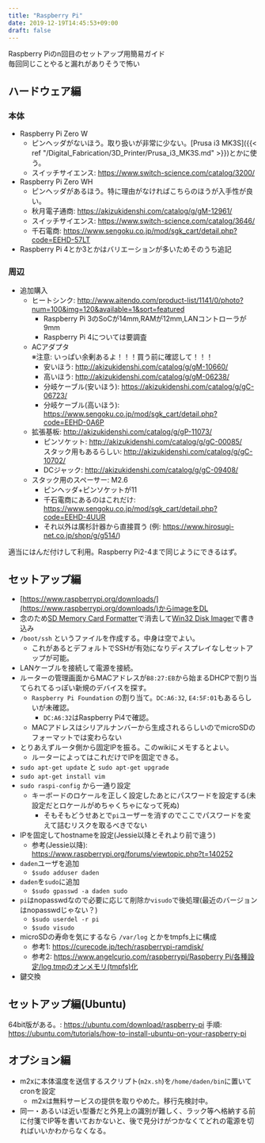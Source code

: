 ```yaml
---
title: "Raspberry Pi"
date: 2019-12-19T14:45:53+09:00
draft: false
---
```


Raspberry Piのn回目のセットアップ用簡易ガイド  
毎回同じことやると漏れがありそうで怖い

## ハードウェア編
### 本体
* Raspberry Pi Zero W
  * ピンヘッダがないほう。取り扱いが非常に少ない。[Prusa i3 MK3S]({{< ref "/Digital_Fabrication/3D_Printer/Prusa_i3_MK3S.md" >}})とかに使う。
  * スイッチサイエンス: https://www.switch-science.com/catalog/3200/
* Raspberry Pi Zero WH
  * ピンヘッダがあるほう。特に理由がなければこちらのほうが入手性が良い。
  * 秋月電子通商: https://akizukidenshi.com/catalog/g/gM-12961/
  * スイッチサイエンス: https://www.switch-science.com/catalog/3646/
  * 千石電商: https://www.sengoku.co.jp/mod/sgk_cart/detail.php?code=EEHD-57LT
* Raspberry Pi 4とか3とかはバリエーションが多いためそのうち追記

### 周辺
* 追加購入
    * ヒートシンク: http://www.aitendo.com/product-list/1141/0/photo?num=100&img=120&available=1&sort=featured  
        * Raspberry Pi 3のSoCが14mm,RAMが12mm,LANコントローラが9mm
        * Raspberry Pi 4については要調査
    * ACアダプタ  
    ※注意: いっぱい余剰あるよ！！！買う前に確認して！！！
        * 安いほう: http://akizukidenshi.com/catalog/g/gM-10660/
        * 高いほう: http://akizukidenshi.com/catalog/g/gM-06238/
        * 分岐ケーブル(安いほう): https://akizukidenshi.com/catalog/g/gC-06723/
        * 分岐ケーブル(高いほう): https://www.sengoku.co.jp/mod/sgk_cart/detail.php?code=EEHD-0A6P
    * 拡張基板: http://akizukidenshi.com/catalog/g/gP-11073/
        * ピンソケット: http://akizukidenshi.com/catalog/g/gC-00085/  
        スタック用もあるらしい: http://akizukidenshi.com/catalog/g/gC-10702/
        * DCジャック: http://akizukidenshi.com/catalog/g/gC-09408/
    * スタック用のスペーサー: M2.6
        * ピンヘッダ+ピンソケットが11
        * 千石電商にあるのはこれだけ: https://www.sengoku.co.jp/mod/sgk_cart/detail.php?code=EEHD-4UUR
        * それ以外は廣杉計器から直接買う (例: https://www.hirosugi-net.co.jp/shop/g/g514/)

適当にはんだ付けして利用。Raspberry Pi2-4まで同じようにできるはず。

## セットアップ編
* [https://www.raspberrypi.org/downloads/](https://www.raspberrypi.org/downloads/)からimageをDL
* 念のため[SD Memory Card Formatter](https://www.sdcard.org/jp/downloads/formatter/)で消去して[Win32 Disk Imager](https://sourceforge.net/projects/win32diskimager/)で書き込み
* `/boot/ssh` というファイルを作成する。中身は空でよい。
  * これがあるとデフォルトでSSHが有効になりディスプレイなしセットアップが可能。
* LANケーブルを接続して電源を接続。
* ルーターの管理画面からMACアドレスが`B8:27:EB`から始まるDHCPで割り当てられてるっぽい新規のデバイスを探す。
  * `Raspberry Pi Foundation` の割り当て。`DC:A6:32`, `E4:5F:01`もあるらしいが未確認。
    * `DC:A6:32`はRaspberry Pi4で確認。
  * MACアドレスはシリアルナンバーから生成されるらしいのでmicroSDのフォーマットでは変わらない
* とりあえずルータ側から固定IPを振る。このwikiにメモするとよい。
  * ルーターによってはこれだけでIPを固定できる。
* `sudo apt-get update` と `sudo apt-get upgrade`
* `sudo apt-get install vim`
* `sudo raspi-config` から一通り設定
  * キーボードのロケールを正しく設定したあとにパスワードを設定する(未設定だとロケールがめちゃくちゃになって死ぬ)
    * そもそもどうせあとで`pi`ユーザーを消すのでここでパスワードを変えて詰むリスクを取るべきでない
* IPを固定してhostnameを設定(Jessie以降とそれより前で違う)
  * 参考(Jessie以降): https://www.raspberrypi.org/forums/viewtopic.php?t=140252
* `daden`ユーザを追加
  * `$sudo adduser daden`
* `daden`を`sudo`に追加
  * `$sudo gpasswd -a daden sudo`
* `pi`はnopasswdなので必要に応じて削除か`visudo`で後処理(最近のバージョンはnopasswdじゃない？)
  * `$sudo userdel -r pi`
  * `$sudo visudo`
* microSDの寿命を気にするなら `/var/log` とかをtmpfs上に構成
  * 参考1: https://curecode.jp/tech/raspberrypi-ramdisk/
  * 参考2: [https://www.angelcurio.com/raspberrypi/Raspberry Pi/各種設定/log,tmpのオンメモリ(tmpfs)化](https://www.angelcurio.com/raspberrypi/?Raspberry%20Pi/%E5%90%84%E7%A8%AE%E8%A8%AD%E5%AE%9A/log%2Ctmp%E3%81%AE%E3%82%AA%E3%83%B3%E3%83%A1%E3%83%A2%E3%83%AA%28tmpfs%29%E5%8C%96)
* 鍵交換

## セットアップ編(Ubuntu)
64bit版がある。: https://ubuntu.com/download/raspberry-pi
手順: https://ubuntu.com/tutorials/how-to-install-ubuntu-on-your-raspberry-pi

## オプション編
* m2xに本体温度を送信するスクリプト(`m2x.sh`)を`/home/daden/bin`に置いてcronを設定
  * m2xは無料サービスの提供を取りやめた。移行先検討中。
* 同一・あるいは近い型番だと外見上の識別が難しく、ラック等へ格納する前に付箋でIP等を書いておかないと、後で見分けがつかなくてどれの電源を切ればいいかわからなくなる。
